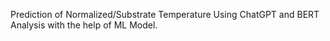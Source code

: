 Prediction of Normalized/Substrate Temperature Using ChatGPT and BERT Analysis with the help of ML Model.